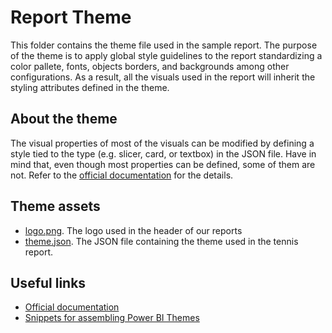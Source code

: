 # Report Theme
This folder contains the theme file used in the sample report.
The purpose of the theme is to apply global style guidelines to the report standardizing a color pallete, fonts, objects borders, and backgrounds among other configurations. As a result, all the visuals used in the report will inherit the styling attributes defined in the theme.

## About the theme
The visual properties of most of the visuals can be modified by defining a style tied to the type (e.g. slicer, card, or textbox) in the JSON file. Have in mind that, even though most properties can be defined, some of them are not. Refer to the [official documentation](https://docs.microsoft.com/en-us/power-bi/create-reports/desktop-report-themes) for the details.

## Theme assets
- [logo.png](dev/report/themes/logo.png "logo.png"). The logo used in the header of our reports
- [theme.json](dev/report/themes/theme.json "theme.json:"). The JSON file containing the theme used in the tennis report.

## Useful links
- [Official documentation](https://docs.microsoft.com/en-us/power-bi/create-reports/desktop-report-themes)
- [Snippets for assembling Power BI Themes](https://github.com/deldersveld/PowerBI-ThemeTemplates)